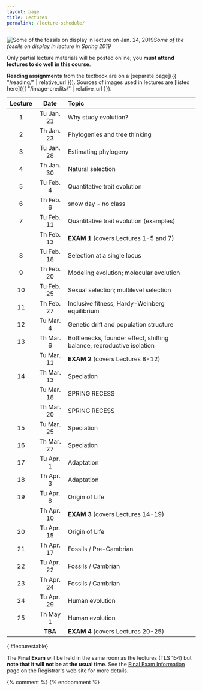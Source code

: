 ```yaml
---
layout: page
title: Lectures
permalink: /lecture-schedule/
---
```

![Some of the fossils on display in lecture on Jan. 24, 2019](../assets/img/fossil-banner.png)_Some of the fossils on display in lecture in Spring 2019_

Only partial lecture materials will be posted online; you **must attend lectures to do well in this course**.

**Reading assignments** from the textbook are on a [separate page]({{ "/reading/" | relative_url }}).
Sources of images used in lectures are [listed here]({{ "/image-credits/" | relative_url }}).

Lecture |      Date     |                           Topic                                       
:-----: | :-----------: | :-------------------------------------------------------------------- 
1       | Tu Jan. 21    | Why study evolution?
2       | Th Jan. 23    | Phylogenies and tree thinking
3       | Tu Jan. 28    | Estimating phylogeny
4       | Th Jan. 30    | Natural selection                                                     
5       | Tu Feb.  4    | Quantitative trait evolution
6       | Th Feb.  6    | snow day - no class
7       | Tu Feb. 11    | Quantitative trait evolution (examples)                                      
        | Th Feb. 13    | **EXAM 1**  (covers Lectures 1-5 and 7)                                     
8       | Tu Feb. 18    | Selection at a single locus
9       | Th Feb. 20    | Modeling evolution; molecular evolution
10      | Tu Feb. 25    | Sexual selection; multilevel selection
11      | Th Feb. 27    | Inclusive fitness, Hardy-Weinberg equilibrium 
12      | Tu Mar.  4    | Genetic drift and population structure                                                                                                      
13      | Th Mar.  6    | Bottlenecks, founder effect, shifting balance, reproductive isolation                                                                      
        | Tu Mar. 11    | **EXAM 2** (covers Lectures 8-12)                                     
14      | Th Mar. 13    | Speciation                                                            
        | Tu Mar. 18    | SPRING RECESS                                                         
        | Th Mar. 20    | SPRING RECESS                                                         
15      | Tu Mar. 25    | Speciation                                                            
16      | Th Mar. 27    | Speciation                                                       
17      | Tu Apr.  1    | Adaptation
18      | Th Apr.  3    | Adaptation                                              
19      | Tu Apr.  8    | Origin of Life
        | Th Apr. 10    | **EXAM 3** (covers Lectures 14-19)                                                                                                       
20      | Tu Apr. 15    | Origin of Life                                                       
21      | Th Apr. 17    | Fossils / Pre-Cambrian                                                   
22      | Tu Apr. 22    | Fossils / Cambrian
23      | Th Apr. 24    | Fossils / Cambrian
24      | Tu Apr. 29    | Human evolution                                                       
25      | Th May   1    | Human evolution                                                       
        | **TBA**| **EXAM 4** (covers Lectures 20-25)                                    
{:#lecturestable}

The **Final Exam** will be held in the same room as the lectures (TLS 154) but **note that it will not be at the usual time**. See the [Final Exam Information](https://registrar.uconn.edu/exams/) page on the Registrar's web site for more details.

{% comment %}
{% endcomment %}

